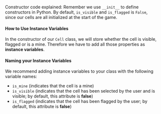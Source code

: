 Constructor code explained: Remember we use `__init__` to define constructors in Python. By default, `is_visible` and `is_flagged` is `False`, since our cells are all initialized at the start of the game. 

#### How to Use Instance Variables
In the constructor of our `Cell` class, we will store whether the cell is visible, flagged or is a mine. Therefore we have to add all those properties as **instance variables**. 

#### Naming your Instance Variables
We recommend adding instance variables to your class with the following variable names: 

- `is_mine`  (indicates that the cell is a mine)
- `is_visible`  (indicates that the cell has been selected by the user and is visible; by default, this attribute is **false**)  
- `is_flagged`  (indicates that the cell has been flagged by the user; by default, this attribute is **false**)

